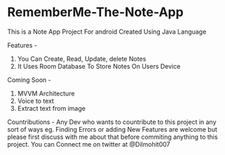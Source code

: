 # RememberMe-The-Note-App
This is a Note App Project For android 
Created Using Java Language

Features - 
1) You Can Create, Read, Update, delete Notes
2) It Uses Room Database To Store Notes On Users Device

Coming Soon - 
1) MVVM Architecture
2) Voice to text
3) Extract text from image 

Countributions - 
Any Dev who  wants to countribute to this project in any sort of ways eg. Finding Errors or adding New Features are welcome but please 
first discuss with me about that before commiting anything to this project. You can Connect me on twitter at @Dilmohit007 
